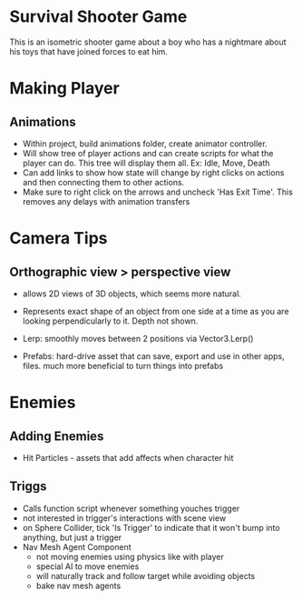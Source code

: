 # Survival Shooter Game

This is an isometric shooter game about a boy who has a nightmare about his toys that have joined forces to eat him.

# Making Player

## Animations
* Within project, build animations folder, create animator controller.
* Will show tree of player actions and can create scripts for what the player can do. This tree will display them all. Ex: Idle, Move, Death
* Can add links to show how state will change by right clicks on actions and then connecting them to other actions. 
* Make sure to right click on the arrows and uncheck 'Has Exit Time'. This removes any delays with animation transfers

# Camera Tips

## Orthographic view > perspective view
* allows 2D views of 3D objects, which seems more natural. 
* Represents exact shape of an object from one side at a time as you are looking perpendicularly to it. Depth not shown.

* Lerp: smoothly moves between 2 positions via Vector3.Lerp()
* Prefabs: hard-drive asset that can save, export and use in other apps, files. much more beneficial to turn things into prefabs

# Enemies

## Adding Enemies
* Hit Particles - assets that add affects when character hit


## Triggs
* Calls function script whenever something youches trigger
* not interested in trigger's interactions with scene view
* on Sphere Collider, tick 'Is Trigger' to indicate that it won't bump into anything, but just a trigger
* Nav Mesh Agent Component
    * not moving enemies using physics like with player
    * special AI to move enemies
    * will naturally track and follow target while avoiding objects
    * bake nav mesh agents